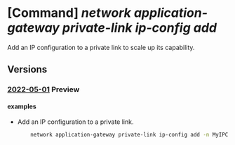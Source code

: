 # [Command] _network application-gateway private-link ip-config add_

Add an IP configuration to a private link to scale up its capability.

## Versions

### [2022-05-01](/Resources/mgmt-plane/L3N1YnNjcmlwdGlvbnMve30vcmVzb3VyY2Vncm91cHMve30vcHJvdmlkZXJzL21pY3Jvc29mdC5uZXR3b3JrL2FwcGxpY2F0aW9uZ2F0ZXdheXMve30=/2022-05-01.xml) **Preview**

<!-- mgmt-plane /subscriptions/{}/resourcegroups/{}/providers/microsoft.network/applicationgateways/{} 2022-05-01 properties.privateLinkConfigurations[].properties.ipConfigurations[] -->

#### examples

- Add an IP configuration to a private link.
    ```bash
        network application-gateway private-link ip-config add -n MyIPConfig -g MyResourceGroup  --gateway-name MyGateway --private-link MyPrivateLink --primary true
    ```
